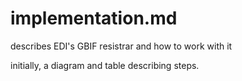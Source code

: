 # implementation.md 

describes EDI's GBIF resistrar and how to work with it

initially, a diagram and table describing steps. 


